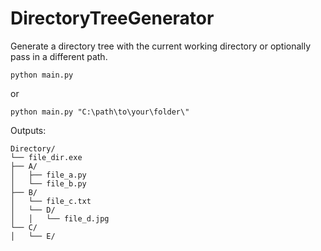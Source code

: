 # DirectoryTreeGenerator

Generate a directory tree with the current working directory or optionally pass in a different path.

```
python main.py
```

or 
```
python main.py "C:\path\to\your\folder\"
```

Outputs:
```
Directory/
└── file_dir.exe
├── A/
│   ├── file_a.py
│   └── file_b.py
├── B/
│   └── file_c.txt
│   └── D/
│   │   └── file_d.jpg
└── C/
│   └── E/
```
